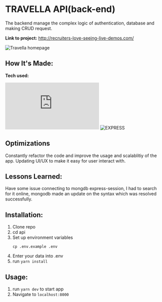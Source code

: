 # TRAVELLA API(back-end)
The backend manage the complex logic of authentication, database and making CRUD request.

**Link to project:** http://recruiters-love-seeing-live-demos.com/

![Travella homepage](http://travella/1200/650)

## How It's Made:

**Tech used:**<p>![NODEJS](https://img.shields.io/static/v1?label=|&message=NODE.JS&color=2b625f&style=plastic&logo=node.js) ![EXPRESS](https://img.shields.io/static/v1?label=|&message=EXPRESS&color=bbb111&style=plastic&logo=express)</p>

## Optimizations

Constantly refactor the code and improve the usage and scalablitiy of the app. Updating UI/UX to make it easy for user interact with.

## Lessons Learned:

Have some issue connecting to mongdb express-session, I had to search for it online, mongodb made an update on the syntax which was resolved successfully.

## Installation:

1. Clone repo
1. cd api
1. Set up environment variables
   ```
   cp .env.example .env
   ```
1. Enter your data into .env
1. run `yarn install`

## Usage:

1. run `yarn dev` to start app
1. Navigate to `localhost:8000`
